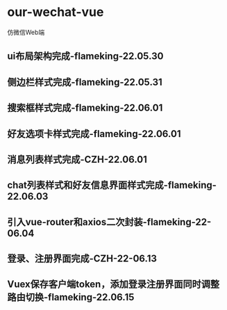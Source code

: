 # our-wechat-vue
仿微信Web端

## ui布局架构完成-flameking-22.05.30

## 侧边栏样式完成-flameking-22.05.31

## 搜索框样式完成-flameking-22.06.01

## 好友选项卡样式完成-flameking-22.06.01

## 消息列表样式完成-CZH-22.06.01

## chat列表样式和好友信息界面样式完成-flameking-22.06.03

## 引入vue-router和axios二次封装-flameking-22-06.04

## 登录、注册界面完成-CZH-22-06.13

## Vuex保存客户端token，添加登录注册界面同时调整路由切换-flameking-22.06.15
